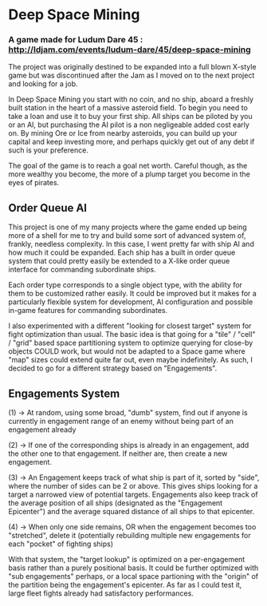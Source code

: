 # Deep Space Mining
### A game made for Ludum Dare 45 : http://ldjam.com/events/ludum-dare/45/deep-space-mining

The project was originally destined to be expanded into a full blown X-style game but was discontinued after the Jam as I moved on to the next project and looking for a job.

In Deep Space Mining you start with no coin, and no ship, aboard a freshly built station in the heart of a massive asteroid field. To begin you need to take a loan and use it
to buy your first ship. All ships can be piloted by you or an AI, but purchasing the AI pilot is a non negligeable added cost early on. By mining Ore or Ice from nearby asteroids, you can build up your capital and keep investing more, and perhaps quickly get out of any debt if such is your preference.

The goal of the game is to reach a goal net worth. Careful though, as the more wealthy you become, the more of a plump target you become in the eyes of pirates.

## Order Queue AI

This project is one of my many projects where the game ended up being more of a shell for me to try and build some sort of advanced system of, frankly, needless complexity.
In this case, I went pretty far with ship AI and how much it could be expanded. Each ship has a built in order queue system that could pretty easily be extended to a X-like order queue interface for commanding subordinate ships. 

Each order type corresponds to a single object type, with the ability for them to be customized rather easily. It could be improved but it makes for a particularly flexible system for development, AI configuration and possible in-game features for commanding subordinates.

I also experimented with a different "looking for closest target" system for fight optimization than usual. The basic idea is that going for a "tile" / "cell" / "grid" based space
partitioning system to optimize querying for close-by objects COULD work, but would not be adapted to a Space game where "map" sizes could extend quite far out, even maybe
indefinitely. As such, I decided to go for a different strategy based on "Engagements".

## Engagements System

(1) -> At random, using some broad, "dumb" system, find out if anyone is currently in engagement range of an enemy without being part of an engagement already

(2) -> If one of the corresponding ships is already in an engagement, add the other one to that engagement. If neither are, then create a new engagement.

(3) -> An Engagement keeps track of what ship is part of it, sorted by "side", where the number of sides can be 2 or above. This gives ships looking for a target a narrowed
view of potential targets. Engagements also keep track of the average position of all ships (designated as the "Engagement Epicenter") and the average squared distance of all ships 
to that epicenter.

(4) -> When only one side remains, OR when the engagement becomes too "stretched", delete it (potentially rebuilding multiple new engagements for each "pocket" of fighting ships)

With that system, the "target lookup" is optimized on a per-engagement basis rather than a purely positional basis. It could be further optimized with "sub engagements" perhaps,
or a local space partioning with the "origin" of the partition being the engagement's epicenter. As far as I could test it, large fleet fights already had satisfactory performances.

